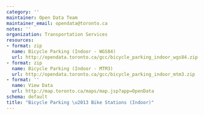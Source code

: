 ```yaml
---
category: ''
maintainer: Open Data Team
maintainer_email: opendata@toronto.ca
notes: ''
organization: Transportation Services
resources:
- format: zip
  name: Bicycle Parking (Indoor - WGS84)
  url: http://opendata.toronto.ca/gcc/bicycle_parking_indoor_wgs84.zip
- format: zip
  name: Bicycle Parking (Indoor - MTM3)
  url: http://opendata.toronto.ca/gcc/bicycle_parking_indoor_mtm3.zip
- format: ''
  name: View Data
  url: http://map.toronto.ca/maps/map.jsp?app=OpenData
schema: default
title: "Bicycle Parking \u2013 Bike Stations (Indoor)"
---
```

